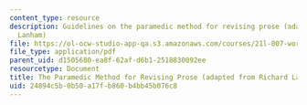 ```yaml
---
content_type: resource
description: Guidelines on the paramedic method for revising prose (adapted from Richard
  Lanham)
file: https://ol-ocw-studio-app-qa.s3.amazonaws.com/courses/21l-007-world-literatures-travel-writing-fall-2008/24894c5b0b50a17fb860b4bb45b076c8_the_param_method.pdf
file_type: application/pdf
parent_uid: d1505680-ea8f-62af-d6b1-2518830092ee
resourcetype: Document
title: The Paramedic Method for Revising Prose (adapted from Richard Lanham)
uid: 24894c5b-0b50-a17f-b860-b4bb45b076c8
---
```

